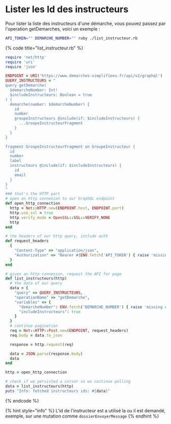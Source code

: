 # Lister les Id des instructeurs

Pour lister la liste des instructeurs d'une démarche, vous pouvez passez par l'operation getDemarches, voici un exemple :

```bash
API_TOKEN="" DEMARCHE_NUMBER="" ruby ./list_instructeur.rb
```

{% code title="list_instructeur.rb" %}
```ruby
require 'net/http'
require 'uri'
require 'json'

ENDPOINT = URI('https://www.demarches-simplifiees.fr/api/v2/graphql')
QUERY_INSTRUCTEURS = "
query getDemarche(
  $demarcheNumber: Int!
  $includeInstructeurs: Boolean = true
) {
  demarche(number: $demarcheNumber) {
    id
    number
    groupeInstructeurs @include(if: $includeInstructeurs) {
      ...GroupeInstructeurFragment
    }
  }
}

fragment GroupeInstructeurFragment on GroupeInstructeur {
  id
  number
  label
  instructeurs @include(if: $includeInstructeurs) {
    id
    email
  }
}
"
### that's the HTTP part
# open an http connexion to our GraphQL endpoint
def open_http_connection
  http = Net::HTTP.new(ENDPOINT.host, ENDPOINT.port)
  http.use_ssl = true
  http.verify_mode = OpenSSL::SSL::VERIFY_NONE
  http
end

# the headers of our http query, include auth
def request_headers
  {
    "Content-Type" => "application/json",
    "Authorization" => "Bearer #{ENV.fetch('API_TOKEN') { raise 'missing env var API_TOKEN' }}"
  }
end

# given an http connexion, request the API for page
def list_instructeurs(http)
  # the data of our query
  data = {
    "query" => QUERY_INSTRUCTEURS,
    "operationName" => "getDemarche",
    "variables" => {
      "demarcheNumber": ENV.fetch('DEMARCHE_NUMBER') { raise 'missing env var DEMARCHE_NUMBER' }.to_i,
      "includeInstructeurs": true
    }
  }
  # continue pagination
  req = Net::HTTP::Post.new(ENDPOINT, request_headers)
  req.body = data.to_json

  response = http.request(req)

  data = JSON.parse(response.body)
  data
end

http = open_http_connection

# check if we persisted a cursor so we continue polling
data = list_instructeurs(http)
puts "Info: fetched instructeurs ids: #{data}"
```
{% endcode %}

{% hint style="info" %}
L'id de l'instructeur est a utilisé la ou il est demandé, exemple, sur une mutation comme `dossierEnvoyerMessage`
{% endhint %}

